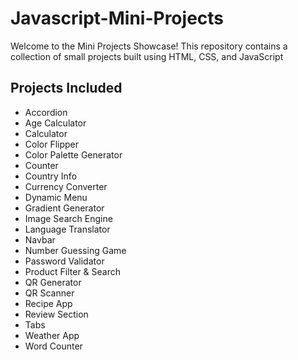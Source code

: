 # Javascript-Mini-Projects

Welcome to the Mini Projects Showcase! This repository contains a collection of small projects built using HTML, CSS, and JavaScript

## Projects Included

- Accordion
- Age Calculator
- Calculator
- Color Flipper
- Color Palette Generator
- Counter
- Country Info
- Currency Converter
- Dynamic Menu
- Gradient Generator
- Image Search Engine
- Language Translator
- Navbar
- Number Guessing Game
- Password Validator
- Product Filter & Search
- QR Generator
- QR Scanner
- Recipe App
- Review Section
- Tabs
- Weather App
- Word Counter
